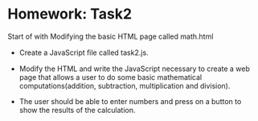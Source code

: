 # Homework: Task2 

Start of with Modifying the basic HTML page called math.html



- Create a JavaScript ﬁle called task2.js.  

- Modify the HTML and write the JavaScript necessary to create a web page that allows a user to do some basic mathematical computations(addition, subtraction, multiplication and division).

- The user should be able to enter numbers and press on a button to show the results of the calculation.





